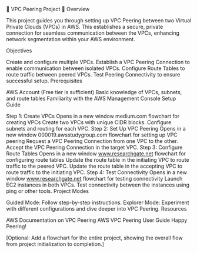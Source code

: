 🚀 VPC Peering Project 🚀
Overview

This project guides you through setting up VPC Peering between two Virtual Private Clouds (VPCs) in AWS. This establishes a secure, private connection for seamless communication between the VPCs, enhancing network segmentation within your AWS environment.

Objectives

Create and configure multiple VPCs.
Establish a VPC Peering Connection to enable communication between isolated VPCs.
Configure Route Tables to route traffic between peered VPCs.
Test Peering Connectivity to ensure successful setup.
Prerequisites

AWS Account (Free tier is sufficient)
Basic knowledge of VPCs, subnets, and route tables
Familiarity with the AWS Management Console
Setup Guide

Step 1: Create VPCs
Opens in a new window
medium.com
flowchart for creating VPCs
Create two VPCs with unique CIDR blocks.
Configure subnets and routing for each VPC.
Step 2: Set Up VPC Peering
Opens in a new window
000019.awsstudygroup.com
flowchart for setting up VPC peering
Request a VPC Peering Connection from one VPC to the other.
Accept the VPC Peering Connection in the target VPC.
Step 3: Configure Route Tables
Opens in a new window
www.researchgate.net
flowchart for configuring route tables
Update the route table in the initiating VPC to route traffic to the peered VPC.
Update the route table in the accepting VPC to route traffic to the initiating VPC.
Step 4: Test Connectivity
Opens in a new window
www.researchgate.net
flowchart for testing connectivity
Launch EC2 instances in both VPCs.
Test connectivity between the instances using ping or other tools.
Project Modes

Guided Mode: Follow step-by-step instructions.
Explorer Mode: Experiment with different configurations and dive deeper into VPC Peering.
Resources

AWS Documentation on VPC Peering
AWS VPC Peering User Guide
Happy Peering!

[Optional: Add a flowchart for the entire project, showing the overall flow from project initialization to completion.]
